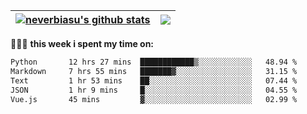 | <a href="https://github.com/neverbiasu"><img align="center" src="https://github-readme-stats.vercel.app/api?username=neverbiasu&theme=dracula&show_icons=true&hide_border=true&count_private=true" alt="neverbiasu's github stats" /></a> | <a href="https://github.com/neverbiasu"><img align="center" src="https://github-readme-stats.vercel.app/api/top-langs/?username=neverbiasu&theme=dracula&show_icons=true&hide_border=true&layout=compact" /></a> |
| ------------- | ------------- |

👨🏾‍💻 **this week i spent my time on:**
<!--START_SECTION:waka-->

```txt
Python       12 hrs 27 mins  ████████████▒░░░░░░░░░░░░   48.94 %
Markdown     7 hrs 55 mins   ███████▓░░░░░░░░░░░░░░░░░   31.15 %
Text         1 hr 53 mins    ██░░░░░░░░░░░░░░░░░░░░░░░   07.44 %
JSON         1 hr 9 mins     █░░░░░░░░░░░░░░░░░░░░░░░░   04.55 %
Vue.js       45 mins         ▓░░░░░░░░░░░░░░░░░░░░░░░░   02.99 %
```

<!--END_SECTION:waka-->
